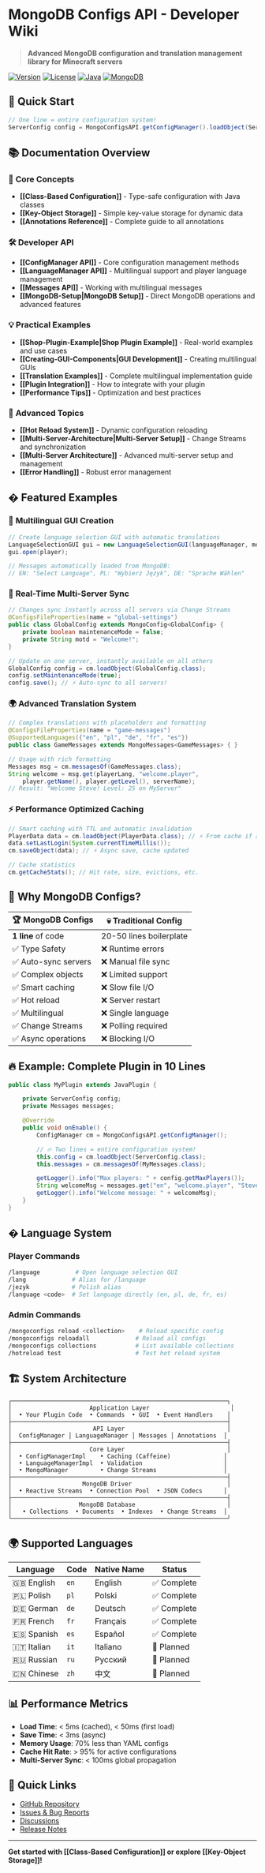 # MongoDB Configs API - Developer Wiki

> **Advanced MongoDB configuration and translation management library for Minecraft servers**

[![Version](https://img.shields.io/badge/version-1.0.0-blue.svg)](https://github.com/WTJEE/mongo-configs)
[![License](https://img.shields.io/badge/license-MIT-green.svg)](LICENSE)
[![Java](https://img.shields.io/badge/java-17+-orange.svg)](https://openjdk.java.net/)
[![MongoDB](https://img.shields.io/badge/mongodb-5.5+-brightgreen.svg)](https://www.mongodb.com/)

## 🚀 Quick Start

```java
// One line = entire configuration system!
ServerConfig config = MongoConfigsAPI.getConfigManager().loadObject(ServerConfig.class);
```

## 📚 Documentation Overview

### 🎯 **Core Concepts**
- **[[Class-Based Configuration]]** - Type-safe configuration with Java classes
- **[[Key-Object Storage]]** - Simple key-value storage for dynamic data
- **[[Annotations Reference]]** - Complete guide to all annotations

### 🛠️ **Developer API**
- **[[ConfigManager API]]** - Core configuration management methods
- **[[LanguageManager API]]** - Multilingual support and player language management
- **[[Messages API]]** - Working with multilingual messages
- **[[MongoDB-Setup|MongoDB Setup]]** - Direct MongoDB operations and advanced features

### 💡 **Practical Examples**
- **[[Shop-Plugin-Example|Shop Plugin Example]]** - Real-world examples and use cases
- **[[Creating-GUI-Components|GUI Development]]** - Creating multilingual GUIs
- **[[Translation Examples]]** - Complete multilingual implementation guide
- **[[Plugin Integration]]** - How to integrate with your plugin
- **[[Performance Tips]]** - Optimization and best practices

### 🔧 **Advanced Topics**
- **[[Hot Reload System]]** - Dynamic configuration reloading
- **[[Multi-Server-Architecture|Multi-Server Setup]]** - Change Streams and synchronization
- **[[Multi-Server Architecture]]** - Advanced multi-server setup and management
- **[[Error Handling]]** - Robust error management

## � **Featured Examples**

### 🎨 **Multilingual GUI Creation**
```java
// Create language selection GUI with automatic translations
LanguageSelectionGUI gui = new LanguageSelectionGUI(languageManager, messages);
gui.open(player);

// Messages automatically loaded from MongoDB:
// EN: "Select Language", PL: "Wybierz Język", DE: "Sprache Wählen"
```

### 🔄 **Real-Time Multi-Server Sync**
```java
// Changes sync instantly across all servers via Change Streams
@ConfigsFileProperties(name = "global-settings")
public class GlobalConfig extends MongoConfig<GlobalConfig> {
    private boolean maintenanceMode = false;
    private String motd = "Welcome!";
}

// Update on one server, instantly available on all others
GlobalConfig config = cm.loadObject(GlobalConfig.class);
config.setMaintenanceMode(true);
config.save(); // ⚡ Auto-sync to all servers!
```

### 🌍 **Advanced Translation System**
```java
// Complex translations with placeholders and formatting
@ConfigsFileProperties(name = "game-messages")
@SupportedLanguages({"en", "pl", "de", "fr", "es"})
public class GameMessages extends MongoMessages<GameMessages> { }

// Usage with rich formatting
Messages msg = cm.messagesOf(GameMessages.class);
String welcome = msg.get(playerLang, "welcome.player", 
    player.getName(), player.getLevel(), serverName);
// Result: "Welcome Steve! Level: 25 on MyServer"
```

### ⚡ **Performance Optimized Caching**
```java
// Smart caching with TTL and automatic invalidation
PlayerData data = cm.loadObject(PlayerData.class); // ⚡ From cache if available
data.setLastLogin(System.currentTimeMillis());
cm.saveObject(data); // ⚡ Async save, cache updated

// Cache statistics
cm.getCacheStats(); // Hit rate, size, evictions, etc.
```

## 💎 **Why MongoDB Configs?**

| 🏆 MongoDB Configs | 💀 Traditional Config |
|-------------------|---------------------|
| **1 line** of code | 20-50 lines boilerplate |
| ✅ Type Safety | ❌ Runtime errors |
| ✅ Auto-sync servers | ❌ Manual file sync |
| ✅ Complex objects | ❌ Limited support |
| ✅ Smart caching | ❌ Slow file I/O |
| ✅ Hot reload | ❌ Server restart |
| ✅ Multilingual | ❌ Single language |
| ✅ Change Streams | ❌ Polling required |
| ✅ Async operations | ❌ Blocking I/O |

## 🔥 **Example: Complete Plugin in 10 Lines**

```java
public class MyPlugin extends JavaPlugin {

    private ServerConfig config;
    private Messages messages;

    @Override
    public void onEnable() {
        ConfigManager cm = MongoConfigsAPI.getConfigManager();

        // 🔥 Two lines = entire configuration system!
        this.config = cm.loadObject(ServerConfig.class);                    // ⚡
        this.messages = cm.messagesOf(MyMessages.class);                   // ⚡

        getLogger().info("Max players: " + config.getMaxPlayers());
        String welcomeMsg = messages.get("en", "welcome.player", "Steve");
        getLogger().info("Welcome message: " + welcomeMsg);
    }
}
```

## � **Language System**

### Player Commands
```bash
/language          # Open language selection GUI
/lang             # Alias for /language
/jezyk            # Polish alias
/language <code>  # Set language directly (en, pl, de, fr, es)
```

### Admin Commands
```bash
/mongoconfigs reload <collection>    # Reload specific config
/mongoconfigs reloadall             # Reload all configs
/mongoconfigs collections           # List available collections
/hotreload test                     # Test hot reload system
```

## 🏗️ **System Architecture**

```
┌─────────────────────────────────────────────────────────────┐
│                      Application Layer                       │
│  • Your Plugin Code  • Commands  • GUI  • Event Handlers    │
├─────────────────────────────────────────────────────────────┤
│                       API Layer                             │
│  ConfigManager │ LanguageManager │ Messages │ Annotations  │
├─────────────────────────────────────────────────────────────┤
│                      Core Layer                             │
│  • ConfigManagerImpl    • Caching (Caffeine)               │
│  • LanguageManagerImpl  • Validation                       │
│  • MongoManager         • Change Streams                   │
├─────────────────────────────────────────────────────────────┤
│                    MongoDB Driver                           │
│  • Reactive Streams  • Connection Pool  • JSON Codecs      │
├─────────────────────────────────────────────────────────────┤
│                   MongoDB Database                          │
│   • Collections  • Documents  • Indexes  • Change Streams  │
└─────────────────────────────────────────────────────────────┘
```

## 🌍 **Supported Languages**

| Language | Code | Native Name | Status |
|----------|------|-------------|--------|
| 🇬🇧 English | `en` | English | ✅ Complete |
| 🇵🇱 Polish | `pl` | Polski | ✅ Complete |
| 🇩🇪 German | `de` | Deutsch | ✅ Complete |
| 🇫🇷 French | `fr` | Français | ✅ Complete |
| 🇪🇸 Spanish | `es` | Español | ✅ Complete |
| 🇮🇹 Italian | `it` | Italiano | 🚧 Planned |
| 🇷🇺 Russian | `ru` | Русский | 🚧 Planned |
| 🇨🇳 Chinese | `zh` | 中文 | 🚧 Planned |

## 📊 **Performance Metrics**

- **Load Time**: < 5ms (cached), < 50ms (first load)
- **Save Time**: < 3ms (async)
- **Memory Usage**: 70% less than YAML configs
- **Cache Hit Rate**: > 95% for active configurations
- **Multi-Server Sync**: < 100ms global propagation

## 🔗 **Quick Links**

- [GitHub Repository](https://github.com/WTJEE/mongo-configs)
- [Issues & Bug Reports](https://github.com/WTJEE/mongo-configs/issues)
- [Discussions](https://github.com/WTJEE/mongo-configs/discussions)
- [Release Notes](https://github.com/WTJEE/mongo-configs/releases)

---

**Get started with [[Class-Based Configuration]] or explore [[Key-Object Storage]]!**